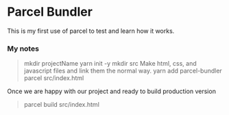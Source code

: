 # Parcel Bundler
This is my first use of parcel to test and learn how it works.

### My notes
> mkdir projectName
> yarn init -y
> mkdir src
Make html, css, and javascript files and link them the normal way.
> yarn add parcel-bundler
> parcel src/index.html

Once we are happy with our project and ready to build production version
> parcel build src/index.html
